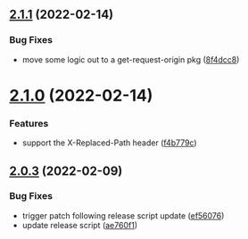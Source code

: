 ## [2.1.1](https://github.com/alexandermendes/current-url/compare/v2.1.0...v2.1.1) (2022-02-14)


### Bug Fixes

* move some logic out to a get-request-origin pkg ([8f4dcc8](https://github.com/alexandermendes/current-url/commit/8f4dcc88043cc52b7763941cb1df5e1172303c84))

# [2.1.0](https://github.com/alexandermendes/current-url/compare/v2.0.3...v2.1.0) (2022-02-14)


### Features

* support the X-Replaced-Path header ([f4b779c](https://github.com/alexandermendes/current-url/commit/f4b779cea99d68d9235809d14c212935ed23170f))

## [2.0.3](https://github.com/alexandermendes/current-url/compare/v2.0.2...v2.0.3) (2022-02-09)


### Bug Fixes

* trigger patch following release script update ([ef56076](https://github.com/alexandermendes/current-url/commit/ef560769d53c025d3fdcccf0788a2aa3cabce2f0))
* update release script ([ae760f1](https://github.com/alexandermendes/current-url/commit/ae760f1151c2490085415fdb9a3f0968f2ed0771))

